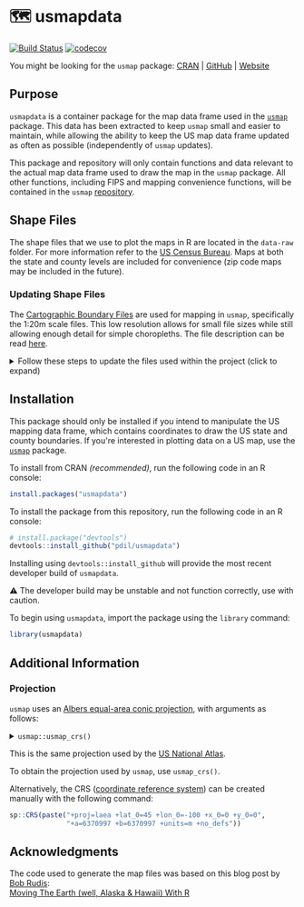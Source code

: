 # 🗺 usmapdata

[![Build Status](https://img.shields.io/endpoint.svg?url=https%3A%2F%2Factions-badge.atrox.dev%2Fpdil%2Fusmapdata%2Fbadge%3Fref%3Dmaster&style=popout&label=build)](https://actions-badge.atrox.dev/pdil/usmapdata/goto?ref=master) [![codecov](https://codecov.io/gh/pdil/usmapdata/branch/master/graph/badge.svg)](https://app.codecov.io/gh/pdil/usmapdata)

You might be looking for the `usmap` package: [CRAN](https://cran.r-project.org/package=usmap) | [GitHub](https://github.com/pdil/usmap) | [Website](https://usmap.dev)

## Purpose

`usmapdata` is a container package for the map data frame used in the [`usmap`](https://github.com/pdil/usmap) package. This data has been extracted to keep `usmap` small and easier to maintain, while allowing the ability to keep the US map data frame updated as often as possible (independently of `usmap` updates).

This package and repository will only contain functions and data relevant to the actual map data frame used to draw the map in the `usmap` package. All other functions, including FIPS and mapping convenience functions, will be contained in the `usmap` [repository](https://github.com/pdil/usmap).

## Shape Files
The shape files that we use to plot the maps in R are located in the `data-raw` folder. For more information refer to the [US Census Bureau](https://www.census.gov/geographies/mapping-files/time-series/geo/cartographic-boundary.html). Maps at both the state and county levels are included for convenience (zip code maps may be included in the future).

### Updating Shape Files
The [Cartographic Boundary Files](https://www.census.gov/geographies/mapping-files/time-series/geo/cartographic-boundary.html) are used for mapping in `usmap`, specifically the 1:20m scale files. This low resolution allows for small file sizes while still allowing enough detail for simple choropleths. The file description can be read [here](https://www.census.gov/programs-surveys/geography/technical-documentation/naming-convention/cartographic-boundary-file.html).

<details>
    <summary>Follow these steps to update the files used within the project (click to expand)</summary>
    <br>
    <ol>
        <li>Go to https://www.census.gov/geographies/mapping-files/time-series/geo/cartographic-boundary.html and select the most recent year available.</li>
        <li>In the <strong>Cartographic Boundary Files by Geography</strong> section, download the following files to the <code>data-raw</code> folder:</li>
        <ul>
            <li>Counties 1 : 20,000,000 (national) shapefile</li>
            <li>States 1 : 20,000,000 (national) shapefile</li>
        </ul>
        <li>Refer to the <a href="https://www.census.gov/programs-surveys/geography/technical-documentation/county-changes.2020.html">county changes documentation</a> and make any relevant updates to <code>county-fips.csv</code></li>
        <li>Delete the folders from older years (e.g. <code>cb_2017_us_county_20m</code>)</li>
        <li>Run <code>create-map-df.R</code></li>
        <li>Run <code>format-map-df.R</code></li>
        <li>Copy the following files to <code>inst/extdata</code>:</li>
        <ul>
            <li><code>us_counties_centroids.csv</code></li>
            <li><code>us_counties.csv</code></li>
            <li><code>us_states_centroids.csv</code></li>
            <li><code>us_states.csv</code></li>
            <li><code>county_fips.csv</code> (if changed)</li>
        </ul>
    </ol>
    </code>
    After applying these changes, <a href=https://github.com/pdil/usmapdata/compare>open a pull request</a> and await review.
</details>

## Installation
This package should only be installed if you intend to manipulate the US mapping data frame, which contains coordinates to draw the US state and county boundaries. If you're interested in plotting data on a US map, use the [`usmap`](https://github.com/pdil/usmap) package.

To install from CRAN _(recommended)_, run the following code in an R console:
```r
install.packages("usmapdata")
```
To install the package from this repository, run the following code in an R console:
```r
# install.package("devtools")
devtools::install_github("pdil/usmapdata")
```
Installing using `devtools::install_github` will provide the most recent developer build of `usmapdata`.

⚠️ The developer build may be unstable and not function correctly, use with caution.

To begin using `usmapdata`, import the package using the `library` command:
```r
library(usmapdata)
```

## Additional Information

### Projection
`usmap` uses an [Albers equal-area conic projection](https://en.wikipedia.org/wiki/Albers_projection), with arguments as follows:

<details>
    <summary><code>usmap::usmap_crs()</code></summary>

    ```
    #> Coordinate Reference System:
    #> Deprecated Proj.4 representation:
    #>  +proj=laea +lat_0=45 +lon_0=-100 +x_0=0 +y_0=0 +ellps=sphere
    #> +units=m +no_defs 
    #> WKT2 2019 representation:
    #> PROJCRS["unknown",
    #>     BASEGEOGCRS["unknown",
    #>         DATUM["unknown",
    #>             ELLIPSOID["Normal Sphere (r=6370997)",6370997,0,
    #>                 LENGTHUNIT["metre",1,
    #>                     ID["EPSG",9001]]]],
    #>         PRIMEM["Greenwich",0,
    #>             ANGLEUNIT["degree",0.0174532925199433],
    #>             ID["EPSG",8901]]],
    #>     CONVERSION["unknown",
    #>         METHOD["Lambert Azimuthal Equal Area (Spherical)",
    #>             ID["EPSG",1027]],
    #>         PARAMETER["Latitude of natural origin",45,
    #>             ANGLEUNIT["degree",0.0174532925199433],
    #>             ID["EPSG",8801]],
    #>         PARAMETER["Longitude of natural origin",-100,
    #>             ANGLEUNIT["degree",0.0174532925199433],
    #>             ID["EPSG",8802]],
    #>         PARAMETER["False easting",0,
    #>             LENGTHUNIT["metre",1],
    #>             ID["EPSG",8806]],
    #>         PARAMETER["False northing",0,
    #>             LENGTHUNIT["metre",1],
    #>             ID["EPSG",8807]]],
    #>     CS[Cartesian,2],
    #>         AXIS["(E)",east,
    #>             ORDER[1],
    #>             LENGTHUNIT["metre",1,
    #>                 ID["EPSG",9001]]],
    #>         AXIS["(N)",north,
    #>             ORDER[2],
    #>             LENGTHUNIT["metre",1,
    #>                 ID["EPSG",9001]]]] 
    ```
</details>

This is the same projection used by the [US National Atlas](https://epsg.io/2163).

To obtain the projection used by `usmap`, use `usmap_crs()`.

Alternatively, the CRS ([coordinate reference system](https://www.nceas.ucsb.edu/sites/default/files/2020-04/OverviewCoordinateReferenceSystems.pdf)) can be created manually with the following command:
```r
sp::CRS(paste("+proj=laea +lat_0=45 +lon_0=-100 +x_0=0 +y_0=0",
              "+a=6370997 +b=6370997 +units=m +no_defs"))
```

## Acknowledgments
The code used to generate the map files was based on this blog post by [Bob Rudis](https://github.com/hrbrmstr):    
[Moving The Earth (well, Alaska & Hawaii) With R](https://rud.is/b/2014/11/16/moving-the-earth-well-alaska-hawaii-with-r/)
